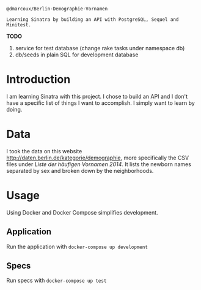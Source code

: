 ```
@dmarcoux/Berlin-Demographie-Vornamen

Learning Sinatra by building an API with PostgreSQL, Sequel and Minitest.
```

**TODO**

1. service for test database (change rake tasks under namespace db)
2. db/seeds in plain SQL for development database

# Introduction

I am learning Sinatra with this project. I chose to build an API and I don't have a specific list of things I want to accomplish. I simply want to learn by doing.

# Data

I took the data on this website http://daten.berlin.de/kategorie/demographie, more specifically the CSV files under *Liste der häufigen Vornamen 2014*. It lists the newborn names separated by sex and broken down by the neighborhoods.

# Usage

Using Docker and Docker Compose simplifies development.

## Application

Run the application with `docker-compose up development`

## Specs

Run specs with `docker-compose up test`
